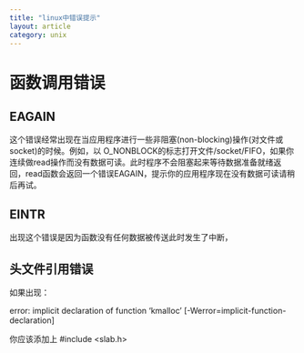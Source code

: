 ```yaml
---
title: "linux中错误提示"
layout: article
category: unix
---
```


# 函数调用错误

## EAGAIN

这个错误经常出现在当应用程序进行一些非阻塞(non-blocking)操作(对文件或socket)的时候。例如，以 O_NONBLOCK的标志打开文件/socket/FIFO，如果你连续做read操作而没有数据可读。此时程序不会阻塞起来等待数据准备就绪返回，read函数会返回一个错误EAGAIN，提示你的应用程序现在没有数据可读请稍后再试。

## EINTR

出现这个错误是因为函数没有任何数据被传送此时发生了中断，

## 头文件引用错误

如果出现：

error: implicit declaration of function ‘kmalloc’ [-Werror=implicit-function-declaration]

你应该添加上 #include <slab.h>
